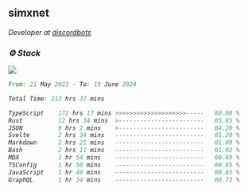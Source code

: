 <h2>simxnet</h2>
<p><em>Developer at <a href="https://github.com/dbotslist">discordbots</a></p>

### ⚙️ Stack
![](https://skillicons.dev/icons?i=git,docker,js,ts,cloudflare,css,deno,express,cpp,rust,arduino,graphql,html,nestjs,react,apollo,bash,lua,nextjs,nodejs,ps,powershell,neovim,postgres,tailwind,prisma)

<!--START_SECTION:waka-->

```rust
From: 21 May 2023 - To: 19 June 2024

Total Time: 213 hrs 37 mins

TypeScript    172 hrs 17 mins >>>>>>>>>>>>>>>>>>>>-----   80.08 %
Rust          12 hrs 34 mins  >------------------------   05.85 %
JSON          9 hrs 2 mins    >------------------------   04.20 %
Svelte        2 hrs 34 mins   -------------------------   01.20 %
Markdown      2 hrs 21 mins   -------------------------   01.09 %
Bash          2 hrs 11 mins   -------------------------   01.02 %
MDX           1 hr 54 mins    -------------------------   00.89 %
TSConfig      1 hr 50 mins    -------------------------   00.85 %
JavaScript    1 hr 49 mins    -------------------------   00.85 %
GraphQL       1 hr 34 mins    -------------------------   00.73 %
```

<!--END_SECTION:waka-->


<!--
<p align="center">
     <a href="https://discord.gg/HhybNhchcC"><img src="https://invidget.switchblade.xyz/sejc7TnX6N" align="center" ><a>
</p> 
-->
